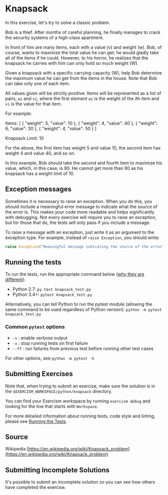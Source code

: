 # Knapsack

In this exercise, let's try to solve a classic problem.

Bob is a thief. After months of careful planning, he finally manages to
crack the security systems of a high-class apartment.

In front of him are many items, each with a value (v) and weight (w). Bob,
of course, wants to maximize the total value he can get; he would gladly
take all of the items if he could. However, to his horror, he realizes that
the knapsack he carries with him can only hold so much weight (W).

Given a knapsack with a specific carrying capacity (W), help Bob determine
the maximum value he can get from the items in the house. Note that Bob can
take only one of each item.

All values given will be strictly positive. Items will be represented as a
list of pairs, `wi` and `vi`, where the first element `wi` is the weight of
the *i*th item and `vi` is the value for that item.

For example:

Items: [
  { "weight": 5, "value": 10 },
  { "weight": 4, "value": 40 },
  { "weight": 6, "value": 30 },
  { "weight": 4, "value": 50 }
]

Knapsack Limit: 10

For the above, the first item has weight 5 and value 10, the second item has
weight 4 and value 40, and so on.

In this example, Bob should take the second and fourth item to maximize his
value, which, in this case, is 90. He cannot get more than 90 as his
knapsack has a weight limit of 10.


## Exception messages

Sometimes it is necessary to raise an exception. When you do this, you should include a meaningful error message to
indicate what the source of the error is. This makes your code more readable and helps significantly with debugging. Not
every exercise will require you to raise an exception, but for those that do, the tests will only pass if you include
a message.

To raise a message with an exception, just write it as an argument to the exception type. For example, instead of
`raise Exception`, you should write:

```python
raise Exception("Meaningful message indicating the source of the error")
```

## Running the tests

To run the tests, run the appropriate command below ([why they are different](https://github.com/pytest-dev/pytest/issues/1629#issue-161422224)):

- Python 2.7: `py.test knapsack_test.py`
- Python 3.4+: `pytest knapsack_test.py`

Alternatively, you can tell Python to run the pytest module (allowing the same command to be used regardless of Python version):
`python -m pytest knapsack_test.py`

### Common `pytest` options

- `-v` : enable verbose output
- `-x` : stop running tests on first failure
- `--ff` : run failures from previous test before running other test cases

For other options, see `python -m pytest -h`

## Submitting Exercises

Note that, when trying to submit an exercise, make sure the solution is in the `$EXERCISM_WORKSPACE/python/knapsack` directory.

You can find your Exercism workspace by running `exercism debug` and looking for the line that starts with `Workspace`.

For more detailed information about running tests, code style and linting,
please see [Running the Tests](http://exercism.io/tracks/python/tests).

## Source

Wikipedia [https://en.wikipedia.org/wiki/Knapsack_problem](https://en.wikipedia.org/wiki/Knapsack_problem)

## Submitting Incomplete Solutions

It's possible to submit an incomplete solution so you can see how others have completed the exercise.
